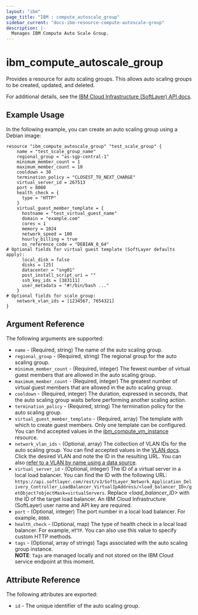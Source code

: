 ```yaml
---
layout: "ibm"
page_title: "IBM : compute_autoscale_group"
sidebar_current: "docs-ibm-resource-compute-autoscale-group"
description: |-
  Manages IBM Compute Auto Scale Group.
---
```


# ibm\_compute_autoscale_group

Provides a resource for auto scaling groups. This allows auto scaling groups to be created, updated, and deleted.

For additional details, see the [IBM Cloud Infrastructure (SoftLayer) API docs](http://sldn.softlayer.com/reference/datatypes/SoftLayer_Scale_Group).

## Example Usage

In the following example, you can create an auto scaling group using a Debian image:

```hcl
resource "ibm_compute_autoscale_group" "test_scale_group" {
    name = "test_scale_group_name"
    regional_group = "as-sgp-central-1"
    minimum_member_count = 1
    maximum_member_count = 10
    cooldown = 30
    termination_policy = "CLOSEST_TO_NEXT_CHARGE"
    virtual_server_id = 267513
    port = 8080
    health_check = {
      type = "HTTP"
    }
    virtual_guest_member_template = {
      hostname = "test_virtual_guest_name"
      domain = "example.com"
      cores = 1
      memory = 1024
      network_speed = 100
      hourly_billing = true
      os_reference_code = "DEBIAN_8_64"
# Optional fields for virtual guest template (SoftLayer defaults apply):
      local_disk = false
      disks = [25]
      datacenter = "sng01"
      post_install_script_uri = ""
      ssh_key_ids = [383111]
      user_metadata = "#!/bin/bash ..."
    }
# Optional fields for scale_group:
    network_vlan_ids = [1234567, 7654321]
}
```

## Argument Reference

The following arguments are supported:

* `name` - (Required, string) The name of the auto scaling group.
* `regional_group` - (Required, string) The regional group for the auto scaling group.
* `minimum_member_count` - (Required, integer) The fewest number of virtual guest members that are allowed in the auto scaling group.
* `maximum_member_count` - (Required, integer) The greatest number of virtual guest members that are allowed in the auto scaling group.
* `cooldown` - (Required, integer) The duration, expressed in seconds, that the auto scaling group waits before performing another scaling action.
* `termination_policy` - (Required, string) The termination policy for the auto scaling group.
* `virtual_guest_member_template` - (Required, array) The template with which to create guest members. Only one template can be configured. You can find accepted values in the [ibm_compute_vm_instance](compute_vm_instance.html) resource.
* `network_vlan_ids` - (Optional, array) The collection of VLAN IDs for the auto scaling group. You can find accepted values in the [VLAN docs](https://control.softlayer.com/network/vlans). Click the desired VLAN and note the ID in the resulting URL. You can also [refer to a VLAN by name using a data source](../d/network_vlan.html).
* `virtual_server_id` - (Optional, integer) The ID of a virtual server in a local load balancer. You can find the ID with the following URL: `https://api.softlayer.com/rest/v3/SoftLayer_Network_Application_Delivery_Controller_LoadBalancer_VirtualIpAddress/<load_balancer_ID>/getObject?objectMask=virtualServers`. Replace _<load_balancer_ID>_ with the ID of the target load balancer. An IBM Cloud Infrastructure (SoftLayer) user name and API key are required.
* `port` - (Optional, integer) The port number in a local load balancer. For example, `8080`.
* `health_check` - (Optional, map) The type of health check in a local load balancer. For example, `HTTP`. You can also use this value to specify custom HTTP methods.
* `tags` - (Optional, array of strings) Tags associated with the auto scaling group instance.  
  **NOTE**: `Tags` are managed locally and not stored on the IBM Cloud service endpoint at this moment.

## Attribute Reference

The following attributes are exported:

* `id` - The unique identifier of the auto scaling group.
